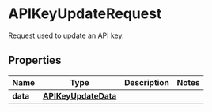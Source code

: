 # APIKeyUpdateRequest

Request used to update an API key.

## Properties

| Name     | Type                                        | Description | Notes |
| -------- | ------------------------------------------- | ----------- | ----- |
| **data** | [**APIKeyUpdateData**](APIKeyUpdateData.md) |             |
